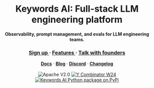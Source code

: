 <div align="center"><h1>Keywords AI: Full-stack LLM engineering platform</h1></div>
<div align="center"><h4>Observability, prompt management, and evals for LLM engineering teams.</h4></div>

<div align="center">
   <div>
      <h3>
         <a href="https://platform.keywordsai.co/signup">
            <strong>Sign up</strong>
         </a> · 
         <a href="https://docs.keywordsai.co/get-started/overview">
            <strong>Features</strong>
         </a> · 
         <a href="https://cal.com/keywordsai/demo">
            <strong>Talk with founders</strong>
         </a>
      </h3>
   </div>
   <div>
      <a href="https://docs.keywordsai.co/get-started/overview"><strong>Docs</strong></a> ·
      <a href="https://www.keywordsai.co/blog"><strong>Blog</strong></a> · 
      <a href="https://discord.com/invite/KEanfAafQQ"><strong>Discord</strong></a> · 
      <a href="https://www.keywordsai.co/changelog"><strong>Changelog</strong></a> 
   </div>
   <br/>
   <div>
      <img src="https://img.shields.io/badge/License-Apache%20V2.0-red.svg?style=flat-square" alt="Apache V2.0">
      <a href="https://www.ycombinator.com/companies/keywords-ai"><img src="https://img.shields.io/badge/Y%20Combinator-W24-orange?style=flat-square" alt="Y Combinator W24"></a>
      <a href="https://pypi.org/project/keywordsai-sdk/"><img src="https://img.shields.io/pypi/dm/keywordsai?style=flat-square&logo=python&logoColor=white&label=pypi%20keywordsai&color=blue" alt="Keywords AI Python package on PyPi"></a>
   </div>
</div>
</br>
